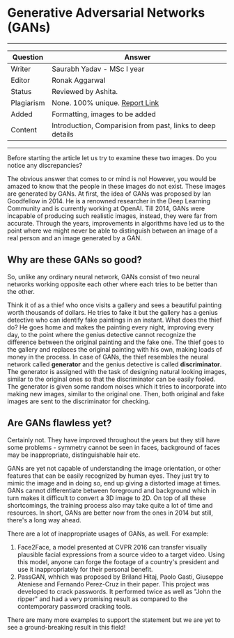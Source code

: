 # Generative Adversarial Networks (GANs)

---

| Question   | Answer                                                            |
| ---------- | ----------------------------------------------------------------- |
| Writer     | Saurabh Yadav - MSc I year                                        |
| Editor     | Ronak Aggarwal                                                    |
| Status     | Reviewed by Ashita.                                               |
| Plagiarism | None. 100% unique. [Report Link](./plag-reports/plag-gans-v1.pdf) |
| Added      | Formatting, images to be added                                    |
| Content    | Introduction, Comparision from past, links to deep details        |

---
Before starting the article let us try to examine these two images. Do you notice any discrepancies?

The obvious answer that comes to or mind is no! However, you would be amazed to know that the people in these images do not exist. These images are generated by GANs. At first, the idea of GANs was proposed by Ian Goodfellow in 2014. He is a renowned researcher in the Deep Learning Community and is currently working at OpenAI. Till 2014, GANs were incapable of producing such realistic images, instead, they were far from accurate. Through the years, improvements in algorithms have led us to the point where we might never be able to distinguish between an image of a real person and an image generated by a GAN.


## Why are these GANs so good?

So, unlike any ordinary neural network, GANs consist of two neural networks working opposite each other where each tries to be better than the other.

Think it of as a thief who once visits a gallery and sees a beautiful painting worth thousands of dollars. He tries to fake it but the gallery has a genius detective who can identify fake paintings in an instant. What does the thief do? He goes home and makes the painting every night, improving every day, to the point where the genius detective cannot recognize the difference between the original painting and the fake one. The thief goes to the gallery and replaces the original painting with his own, making loads of money in the process. In case of GANs, the thief resembles the neural network called **generator** and the genius detective is called **discriminator**.
The generator is assigned with the task of designing natural looking images, similar to the original ones so that the discriminator can be easily fooled. The generator is given some random noises which it tries to incorporate into making new images, similar to the original one. Then, both original and fake images are sent to the discriminator for checking.

## Are GANs flawless yet?

Certainly not. They have improved throughout the years but they still have some problems - symmetry cannot be seen in faces, background of faces may be inappropriate, distinguishable hair etc.
 
GANs are yet not capable of understanding the image orientation, or other features that can be easily recognized by human eyes. They just try to mimic the image and in doing so, end up giving a distorted image at times. GANs cannot differentiate between foreground and background which in turn makes it difficult to convert a 3D image to 2D. On top of all these shortcomings, the training process also may take quite a lot of time and resources. In short, GANs are better now from the ones in 2014 but still, there's a long way ahead.

There are a lot of inappropriate usages of GANs, as well. For example:
1. Face2Face, a model presented at CVPR 2016 can transfer visually plausible facial expressions from a source video to a target video. Using this model, anyone can forge the footage of a country's president and use it inappropriately for their personal benefit.
2.	PassGAN, whhich was proposed by Briland Hitaj, Paolo Gasti, Giuseppe Ateniese and Fernando Perez-Cruz in their paper. This project was developed to crack passwords. It performed twice as well as "John the ripper" and had a very promising result as compared to the contemporary password cracking tools.

There are many more examples to support the statement but we are yet to see a ground-breaking result in this field!

